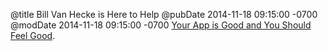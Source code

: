 @title Bill Van Hecke is Here to Help
@pubDate 2014-11-18 09:15:00 -0700
@modDate 2014-11-18 09:15:00 -0700
[Your App is Good and You Should Feel Good](http://metalbat.com/feel-good/index.html).